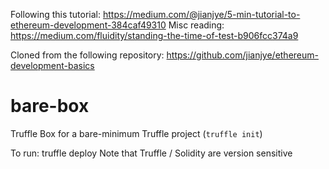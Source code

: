 Following this tutorial: https://medium.com/@jianjye/5-min-tutorial-to-ethereum-development-384caf49310
Misc reading: https://medium.com/fluidity/standing-the-time-of-test-b906fcc374a9

Cloned from the following repository: https://github.com/jianjye/ethereum-development-basics
# bare-box
Truffle Box for a bare-minimum Truffle project (`truffle init`)

To run: truffle deploy 
Note that Truffle / Solidity are version sensitive
